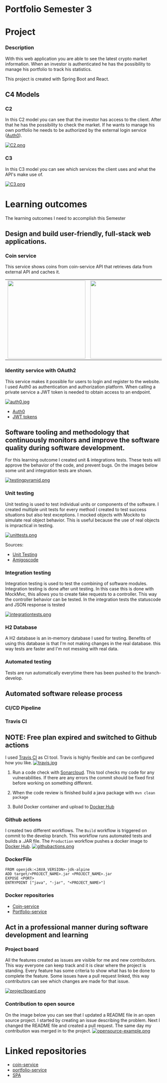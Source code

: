 # Portfolio Semester 3

# Project

### Description
With this web application you are able to see the latest crypto market information. When an investor is authenticated he has the possibility to manage his portfolio to track his statistics.

This project is created with Spring Boot and React.

## C4 Models

### C2
In this C2 model you can see that the investor has access to the client. After that he has the possibility to check the market. If he wants to manage his own portfolio he needs to be authorized by the external login service ([Auth0](https://auth0.com/)).

[![C2.png](https://i.postimg.cc/c1zQgngn/C2.png)](https://postimg.cc/SjWXHjGS)
### C3
In this C3 model you can see which services the client uses and what the API's make use of.

[![C3.png](https://i.postimg.cc/NfrR1jmP/C3.png)](https://postimg.cc/tYp1byrh)
# Learning outcomes
The learning outcomes I need to accomplish this Semester

## Design and build user-friendly, full-stack web applications.
### Coin service
This service shows coins from coin-service API that retrieves data from external API and caches it.
<table>
  <tr>
    <td><image src="https://i.postimg.cc/7hCSPRqd/endpoint-coins.jpg" height=250/></td>
    <td><image src="https://i.postimg.cc/85qtmZ6M/Home.jpg" height=250 width=450/></td>
  </tr>
  </table>
  
### Identity service with OAuth2
This service makes it possible for users to login and register to the website. I used Auth0 as authentication and authorization platform.
When calling a private service a JWT token is needed to obtain access to an endpoint.

[![auth0.jpg](https://i.postimg.cc/C5wbKw4d/auth0.jpg)](https://postimg.cc/mz6PXfJG)

* [Auth0](https://auth0.com/)
* [JWT tokens](https://www.youtube.com/watch?v=soGRyl9ztjI)

## Software tooling and methodology that continuously monitors and improve the software quality during software development.
For this learning outcome I created unit & integrations tests. These tests will approve the behavior of the code, and prevent bugs. On the images below some unit and integration tests are shown.

[![testingpyramid.png](https://i.postimg.cc/vmSbhhLb/testingpyramid.png)](https://postimg.cc/XZFR7wzz)

### Unit testing
Unit testing is used to test individual units or components of the software. I created multiple unit tests for every method I created to test success situations but also test exceptions. I mocked objects with Mockito to simulate real object behavior. This is useful because the use of real objects is impractical in testing.

[![unittests.png](https://i.postimg.cc/BvT0GN4T/unittests.png)](https://postimg.cc/SXx566XR)

Sources:
* [Unit Testing](https://en.wikipedia.org/wiki/Unit_testing)
* [Amigoscode](https://www.youtube.com/watch?v=Geq60OVyBPg&t=4141s)

### Integration testing
Integration testing is used to test the combining of software modules. Integration testing is done after unit testing. In this case this is done with MockMvc, this allows you to create fake requests to a controller. This way the controller behavior can be tested. In the integration tests the statuscode and JSON response is tested

[![integrationtests.png](https://i.postimg.cc/d1nch17D/integrationtests.png)](https://postimg.cc/njsP5nGt)
### H2 Database
A H2 database is an in-memory database I used for testing. Benefits of using this database is that I'm not making changes in the real database. this way tests are faster and I'm not messing with real data.

### Automated testing
Tests are run automatically everytime there has been pushed to the branch-develop. 

## Automated software release process

### CI/CD Pipeline

### Travis CI
## NOTE: Free plan expired and switched to Github actions
I used [Travis CI](https://travis-ci.org/) as CI tool. Travis is highly flexible and can be configured how you like.
[![travis.jpg](https://i.postimg.cc/L5NW7pfc/travis.jpg)](https://postimg.cc/CnnJB9c7)

1. Run a code check with [Sonarcloud](https://sonarcloud.io/). This tool checks my code for any vulnerabilities. If there are any errors the commit should be fixed first before working on something different.

2. When the code review is finished build a java package with ```mvn clean package```

3. Build Docker container and upload to [Docker Hub](https://hub.docker.com/)

### Github actions
I created two different workflows. The <code>Build</code> workflow is triggered on commit to the develop branch. This workflow runs automated tests and builds a .JAR file. The <code>Production</code> workflow pushes a docker image to [Docker Hub](https://hub.docker.com/).
[![githubactions.png](https://i.postimg.cc/xCJbYt01/githubactions.png)](https://postimg.cc/Q9DMJg92)
### DockerFile
```
FROM openjdk:<JAVA_VERSION>-jdk-alpine
ADD target/<PROJECT_NAME>.jar <PROJECT_NAME>.jar
EXPOSE <PORT>
ENTRYPOINT ["java", "-jar", "<PROJECT_NAME>"]
```

### Docker repositories
* [Coin-service](https://hub.docker.com/repository/docker/dirkl1/cryptoboard-coin-service)
* [Portfolio-service](https://hub.docker.com/repository/docker/dirkl1/cryptoboard-portfolio-service)

## Act in a professional manner during software development and learning

### Project board
All the features created as issues are visible for me and new contributors. This way everyone can keep track and it is clear where the project is standing. Every feature has some criteria to show what has to be done to complete the feature. Some issues have a pull request linked, this way contributors can see which changes are made for that issue.

[![projectboard.png](https://i.postimg.cc/mZpP0Q35/projectboard.png)](https://postimg.cc/kD8MSRpQ)

### Contribution to open source
On the image below you can see that I updated a README file in an open source project. I started by creating an issue describing the problem. Next I changed the README file and created a pull request. The same day my contribution was merged in to the project.
[![opensource-example.png](https://i.postimg.cc/qgf1Dv8L/opensource-example.png)](https://postimg.cc/q6Lcz0Dh)


# Linked repositories
*  [coin-service](https://github.com/DirkLemmen/cryptoboard-coin-service)
*  [portfolio-service](https://github.com/DirkLemmen/cryptoboard-portfolio-service)
*  [SPA](https://github.com/DirkLemmen/CryptoBoardSPA)
